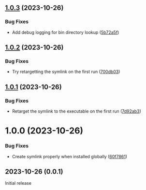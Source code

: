 ## [1.0.3](https://github.com/prantlf/node-newchanges/compare/v1.0.2...v1.0.3) (2023-10-26)


### Bug Fixes

* Add debug logging for bin directory lookup ([5b72a5f](https://github.com/prantlf/node-newchanges/commit/5b72a5f3de9eeb3dc8435f0728ead1a06635bdaf))

## [1.0.2](https://github.com/prantlf/node-newchanges/compare/v1.0.1...v1.0.2) (2023-10-26)


### Bug Fixes

* Try retargetting the symlink on the first run ([700db03](https://github.com/prantlf/node-newchanges/commit/700db038a20881e515077638ab37297faf4a5dc7))

## [1.0.1](https://github.com/prantlf/node-newchanges/compare/v1.0.0...v1.0.1) (2023-10-26)


### Bug Fixes

* Retarget the symlink to the executable on the first run ([7d92ab3](https://github.com/prantlf/node-newchanges/commit/7d92ab3845629966c0cbd1d26a7ea874b337dc31))

# 1.0.0 (2023-10-26)


### Bug Fixes

* Create symlink properly when installed globally ([60f7861](https://github.com/prantlf/node-newchanges/commit/60f786189f43428292e33cdb2ad746091c11b00a))

## 2023-10-26 (0.0.1)

Initial release
